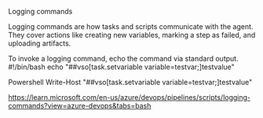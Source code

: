Logging commands

Logging commands are how tasks and scripts communicate with the agent. They cover actions like creating new variables, marking a step as failed, and uploading artifacts.

To invoke a logging command, echo the command via standard output.
#!/bin/bash
echo "##vso[task.setvariable variable=testvar;]testvalue"

Powershell
Write-Host "##vso[task.setvariable variable=testvar;]testvalue"

https://learn.microsoft.com/en-us/azure/devops/pipelines/scripts/logging-commands?view=azure-devops&tabs=bash



